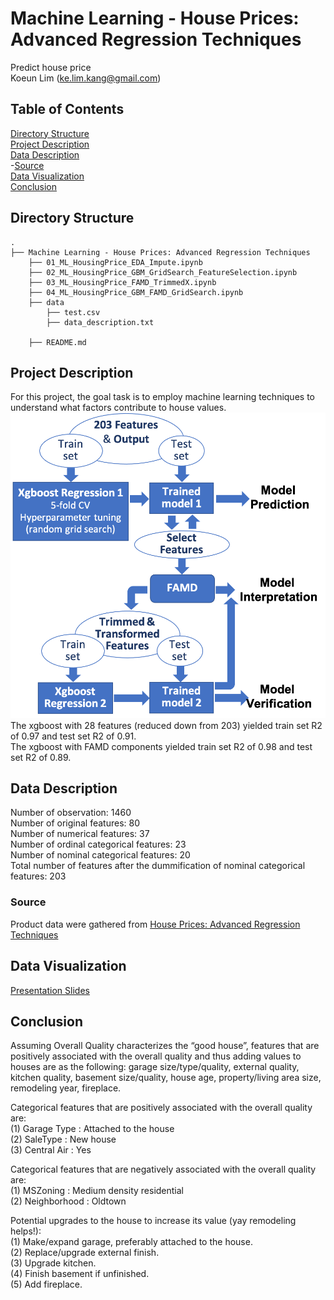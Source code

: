 # Machine Learning - House Prices: Advanced Regression Techniques
Predict house price <br>
Koeun Lim (ke.lim.kang@gmail.com) <br>


## Table of Contents
[Directory Structure](#Directory-Structure)<br>
[Project Description](#Project-Description)<br>
[Data Description](#Data-Description)<br>
-[Source](#Source)<br>
[Data Visualization](#Data-Visualization)<br>
[Conclusion](#Conclusion)<br>


## Directory Structure
```
.
├── Machine Learning - House Prices: Advanced Regression Techniques
    ├── 01_ML_HousingPrice_EDA_Impute.ipynb
    ├── 02_ML_HousingPrice_GBM_GridSearch_FeatureSelection.ipynb
    ├── 03_ML_HousingPrice_FAMD_TrimmedX.ipynb
    ├── 04_ML_HousingPrice_GBM_FAMD_GridSearch.ipynb
    ├── data
        ├── test.csv
        ├── data_description.txt

    ├── README.md
```


## Project Description
For this project, the goal task is to employ machine learning techniques to understand what factors contribute to house values.
<img src="./BlockDiagram.png">
The xgboost with 28 features (reduced down from 203) yielded train set R2 of 0.97 and test set R2 of 0.91. <br>
The xgboost with FAMD components yielded train set R2 of 0.98 and test set R2 of 0.89.<br>


## Data Description
Number of observation: 1460 <br>
Number of original features: 80 <br>
Number of numerical features: 37 <br>
Number of ordinal categorical features: 23 <br>
Number of nominal categorical features: 20 <br>
Total number of features after the dummification of nominal categorical features: 203 <br> 


### Source
Product data were gathered from [House Prices: Advanced Regression Techniques](https://www.kaggle.com/c/house-prices-advanced-regression-techniques)<br>


## Data Visualization
[Presentation Slides](https://www.dropbox.com/s/wjuztskgn0si33o/ML_Project_KL.pptx?dl=0) <br>


## Conclusion

Assuming Overall Quality characterizes the “good house”, features that are positively associated with the overall quality and thus adding values to houses are as the following: garage size/type/quality, external quality, kitchen quality, basement size/quality, house age, property/living area size, remodeling year, fireplace.

Categorical features that are positively associated with the overall quality are: <br>
(1) Garage Type : Attached to the house <br>
(2) SaleType : New house <br>
(3) Central Air : Yes <br>

Categorical features that are negatively associated with the overall quality are: <br>
(1) MSZoning : Medium density residential <br>
(2) Neighborhood : Oldtown <br>


Potential upgrades to the house to increase its value (yay remodeling helps!): <br>
(1) Make/expand garage, preferably attached to the house. <br>
(2) Replace/upgrade external finish. <br>
(3) Upgrade kitchen. <br>
(4) Finish basement if unfinished. <br>
(5) Add fireplace. <br>

